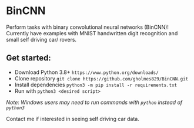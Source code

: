 # BinCNN
Perform tasks with binary convolutional neural networks (BinCNN)! Currently have examples with MNIST handwritten digit recognition and small self driving car/ rovers. 
## Get started:
* Download Python 3.8+ `https://www.python.org/downloads/`
* Clone repository `git clone https://github.com/gholmes829/BinCNN.git`
* Install dependencies `python3 -m pip install -r requirements.txt`
* Run with `python3 <desired script>`

_Note: Windows users may need to run commands with `python` instead of `python3`_

Contact me if interested in seeing self driving car data.
